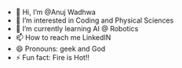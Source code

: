 - 👋 Hi, I’m @Anuj Wadhwa
- 👀 I’m interested in Coding and Physical Sciences
- 🌱 I’m currently learning AI @ Robotics
- 📫 How to reach me LinkedIN
- 😄 Pronouns: geek and God
- ⚡ Fun fact: Fire is Hot!!

<!---
AnujWillMakeAI/AnujWillMakeAI is a ✨ special ✨ repository because its `README.md` (this file) appears on your GitHub profile.
You can click the Preview link to take a look at your changes.
--->
